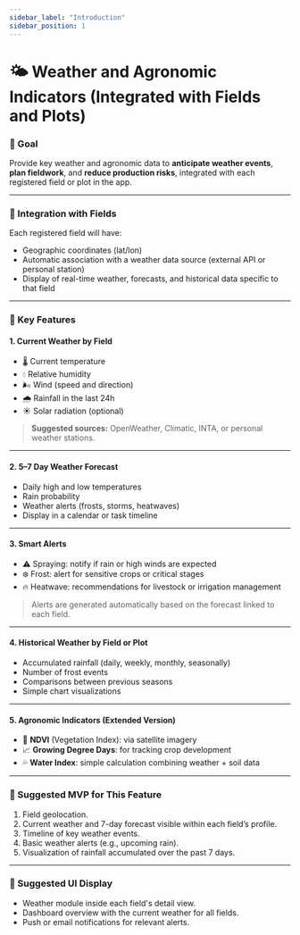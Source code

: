 ```yaml
---
sidebar_label: "Introduction"
sidebar_position: 1
---
```


# 🌤️ Weather and Agronomic Indicators (Integrated with Fields and Plots)

### 🎯 Goal

Provide key weather and agronomic data to **anticipate weather events**, **plan fieldwork**, and **reduce production risks**, integrated with each registered field or plot in the app.

---

### 🔗 Integration with Fields

Each registered field will have:

- Geographic coordinates (lat/lon)
- Automatic association with a weather data source (external API or personal station)
- Display of real-time weather, forecasts, and historical data specific to that field

---

### 🔑 Key Features

#### 1. Current Weather by Field

- 🌡️ Current temperature
- 💧 Relative humidity
- 🌬️ Wind (speed and direction)
- 🌧️ Rainfall in the last 24h
- ☀️ Solar radiation (optional)

> **Suggested sources:** OpenWeather, Climatic, INTA, or personal weather stations.

---

#### 2. 5–7 Day Weather Forecast

- Daily high and low temperatures
- Rain probability
- Weather alerts (frosts, storms, heatwaves)
- Display in a calendar or task timeline

---

#### 3. Smart Alerts

- ⚠️ Spraying: notify if rain or high winds are expected
- ❄️ Frost: alert for sensitive crops or critical stages
- 🔥 Heatwave: recommendations for livestock or irrigation management

> Alerts are generated automatically based on the forecast linked to each field.

---

#### 4. Historical Weather by Field or Plot

- Accumulated rainfall (daily, weekly, monthly, seasonally)
- Number of frost events
- Comparisons between previous seasons
- Simple chart visualizations

---

#### 5. Agronomic Indicators (Extended Version)

- 🌿 **NDVI** (Vegetation Index): via satellite imagery
- 📈 **Growing Degree Days**: for tracking crop development
- 💦 **Water Index**: simple calculation combining weather + soil data

---

### 🧪 Suggested MVP for This Feature

1. Field geolocation.
2. Current weather and 7-day forecast visible within each field’s profile.
3. Timeline of key weather events.
4. Basic weather alerts (e.g., upcoming rain).
5. Visualization of rainfall accumulated over the past 7 days.

---

### 📲 Suggested UI Display

- Weather module inside each field's detail view.
- Dashboard overview with the current weather for all fields.
- Push or email notifications for relevant alerts.
